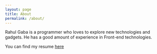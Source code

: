```yaml
---
layout: page
title: About
permalink: /about/
---
```


Rahul Gaba is a programmer who loves to explore new technologies and gadgets. He has a good amount of experience in Front-end technologies.

You can find my resume [here](https://drive.google.com/file/d/0B2k1O-6Q2FyXcXVwNTZvQTc1d00/view?usp=sharing)
